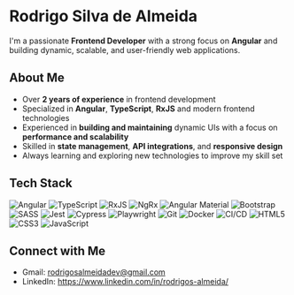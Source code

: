 # Rodrigo Silva de Almeida

I'm a passionate **Frontend Developer** with a strong focus on **Angular** and building dynamic, scalable, and user-friendly web applications.

## About Me

- Over **2 years of experience** in frontend development
- Specialized in **Angular**, **TypeScript**, **RxJS** and modern frontend technologies
- Experienced in **building and maintaining** dynamic UIs with a focus on **performance and scalability**
- Skilled in **state management**, **API integrations**, and **responsive design**
- Always learning and exploring new technologies to improve my skill set

## Tech Stack

![Angular](https://img.shields.io/badge/angular-%23DD0031.svg?style=flat&logo=angular&logoColor=white) ![TypeScript](https://img.shields.io/badge/typescript-%23007ACC.svg?style=flat&logo=typescript&logoColor=white) ![RxJS](https://img.shields.io/badge/rxjs-%23B7178C.svg?style=flat&logo=reactivex&logoColor=white) ![NgRx](https://img.shields.io/badge/ngrx-%23B7178C.svg?style=flat&logo=redux&logoColor=white) ![Angular Material](https://img.shields.io/badge/angular%20material-%230081CB.svg?style=flat&logo=angular&logoColor=white) ![Bootstrap](https://img.shields.io/badge/bootstrap-%23563D7C.svg?style=flat&logo=bootstrap&logoColor=white) ![SASS](https://img.shields.io/badge/SASS-hotpink.svg?style=flat&logo=SASS&logoColor=white) ![Jest](https://img.shields.io/badge/jest-%23C21325.svg?style=flat&logo=jest&logoColor=white) ![Cypress](https://img.shields.io/badge/cypress-%2300B500.svg?style=flat&logo=cypress&logoColor=white) ![Playwright](https://img.shields.io/badge/playwright-%23007ACC.svg?style=flat&logo=playwright&logoColor=white) ![Git](https://img.shields.io/badge/git-%23F05033.svg?style=flat&logo=git&logoColor=white) ![Docker](https://img.shields.io/badge/docker-%230086ED.svg?style=flat&logo=docker&logoColor=white) ![CI/CD](https://img.shields.io/badge/CI%2FCD-%23008CDB.svg?style=flat&logo=githubactions&logoColor=white) ![HTML5](https://img.shields.io/badge/html5-%23E34F26.svg?style=flat&logo=html5&logoColor=white) ![CSS3](https://img.shields.io/badge/css3-%231572B6.svg?style=flat&logo=css3&logoColor=white) ![JavaScript](https://img.shields.io/badge/javascript-%23323330.svg?style=flat&logo=javascript&logoColor=%23F7DF1E)

## Connect with Me

- Gmail: rodrigosalmeidadev@gmail.com
- LinkedIn: https://www.linkedin.com/in/rodrigos-almeida/
